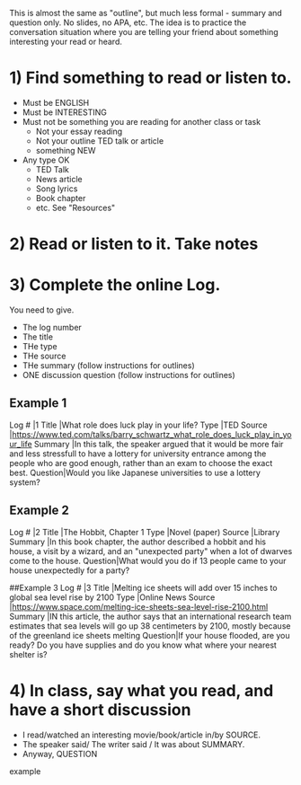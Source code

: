 This is almost the same as "outline", but much less formal - summary and question only. No slides, no APA, etc. The idea is to practice the conversation situation where you are telling your friend about something interesting your read or heard. 
 
 

# 1) Find something to read or listen to. 
* Must be ENGLISH
* Must be INTERESTING
* Must not be something you are reading for another class or task 
    * Not your essay reading
    * Not your outline TED talk or article
    * something NEW
* Any type OK
    * TED Talk
    * News article
    * Song lyrics
    * Book chapter
    * etc. See "Resources"

# 2) Read or listen to it. Take notes

# 3) Complete the online Log. 
You need to give. 
* The log number
* The title
* THe type
* THe source 
* THe summary  (follow instructions for outlines)
* ONE discussion question  (follow instructions for outlines)

## Example 1
Log #   |1
Title   |What role does luck play in your life? 
Type    |TED 
Source  |https://www.ted.com/talks/barry_schwartz_what_role_does_luck_play_in_your_life
Summary |In this talk, the speaker argued that it would be more fair and less stressfull to have a lottery for university entrance among the people who are good enough, rather than an exam to choose the exact best.
Question|Would you like Japanese universities to use a lottery system?


## Example 2
Log #   |2
Title   |The Hobbit, Chapter 1
Type    |Novel (paper)
Source  |Library
Summary |In this book chapter, the author described a hobbit and his house, a visit by a wizard, and an "unexpected party" when a lot of dwarves come to the house.
Question|What would you do if 13 people came to your house unexpectedly for a party?

##Example 3 
Log #   |3
Title   |Melting ice sheets will add over 15 inches to global sea level rise by 2100
Type    |Online News
Source  |https://www.space.com/melting-ice-sheets-sea-level-rise-2100.html
Summary |IN this article, the author says that an international research team estimates that sea levels will go up 38 centimeters by 2100, mostly because of the greenland ice sheets melting
Question|If your house flooded, are you ready? Do you have supplies and do you know what where your nearest shelter is?

              
 

# 4) In class, say what you read, and have a short discussion
* I read/watched an interesting movie/book/article in/by SOURCE. 
* The speaker said/ The writer said / It was about SUMMARY. 
* Anyway, QUESTION
 



example 





